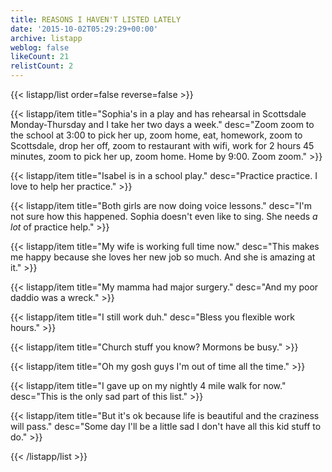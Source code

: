 ```yaml
---
title: REASONS I HAVEN'T LISTED LATELY
date: '2015-10-02T05:29:29+00:00'
archive: listapp
weblog: false
likeCount: 21
relistCount: 2
---
```



{{< listapp/list order=false reverse=false >}}

   {{< listapp/item title="Sophia's in a play and has rehearsal in Scottsdale Monday-Thursday and I take her two days a week."
      desc="Zoom zoom to the school at 3:00 to pick her up, zoom home, eat, homework, zoom to Scottsdale, drop her off, zoom to restaurant with wifi, work for 2 hours 45 minutes, zoom to pick her up, zoom home. Home by 9:00. Zoom zoom." >}}

   {{< listapp/item title="Isabel is in a school play."
      desc="Practice practice. I love to help her practice." >}}

   {{< listapp/item title="Both girls are now doing voice lessons."
      desc="I'm not sure how this happened. Sophia doesn't even like to sing. She needs *a lot* of practice help." >}}

   {{< listapp/item title="My wife is working full time now."
      desc="This makes me happy because she loves her new job so much. And she is amazing at it." >}}

   {{< listapp/item title="My mamma had major surgery."
      desc="And my poor daddio was a wreck." >}}

   {{< listapp/item title="I still work duh."
      desc="Bless you flexible work hours." >}}

   {{< listapp/item title="Church stuff you know? Mormons be busy." >}}

   {{< listapp/item title="Oh my gosh guys I'm out of time all the time." >}}

   {{< listapp/item title="I gave up on my nightly 4 mile walk for now."
      desc="This is the only sad part of this list." >}}

   {{< listapp/item title="But it's ok because life is beautiful and the craziness will pass."
      desc="Some day I'll be a little sad I don't have all this kid stuff to do." >}}

{{< /listapp/list >}}
